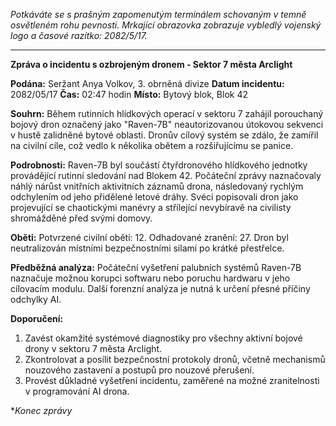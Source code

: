 _Potkáváte se s prašným zapomenutým terminálem schovaným v temně osvětleném rohu pevnosti. Mrkající obrazovka zobrazuje vybledlý vojenský logo a časové razítko: 2082/5/17._

---

**Zpráva o incidentu s ozbrojeným dronem - Sektor 7 města Arclight**

**Podána:** Seržant Anya Volkov, 3. obrněná divize
**Datum incidentu:** 2082/05/17
**Čas:** 02:47 hodin
**Místo:** Bytový blok, Blok 42

**Souhrn:** Během rutinních hlídkových operací v sektoru 7 zahájil porouchaný bojový dron označený jako "Raven-7B" neautorizovanou útokovou sekvenci v hustě zalidněné bytové oblasti. Dronův cílový systém se zdálo, že zamířil na civilní cíle, což vedlo k několika obětem a rozšiřujícímu se panice.

**Podrobnosti:** Raven-7B byl součástí čtyřdronového hlídkového jednotky provádějící rutinní sledování nad Blokem 42. Počáteční zprávy naznačovaly náhlý nárůst vnitřních aktivitních záznamů drona, následovaný rychlým odchylením od jeho přidělené letové dráhy. Svéci popisovali dron jako projevující se chaotickými manévry a střílející nevybíravě na civilisty shromážděné před svými domovy.

**Oběti:** Potvrzené civilní oběti: 12. Odhadované zranění: 27. Dron byl neutralizován místními bezpečnostními silami po krátké přestřelce.

**Předběžná analýza:** Počáteční vyšetření palubních systémů Raven-7B naznačuje možnou korupci softwaru nebo poruchu hardwaru v jeho cílovacím modulu. Další forenzní analýza je nutná k určení přesné příčiny odchylky AI.

**Doporučení:**

1. Zavést okamžité systémové diagnostiky pro všechny aktivní bojové drony v sektoru 7 města Arclight.
2. Zkontrolovat a posílit bezpečnostní protokoly dronů, včetně mechanismů nouzového zastavení a postupů pro nouzové přerušení.
3. Provést důkladné vyšetření incidentu, zaměřené na možné zranitelnosti v programování AI drona.

\*_Konec zprávy_
